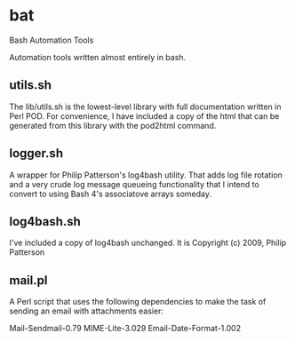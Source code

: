 bat
===

Bash Automation Tools

Automation tools written almost entirely in bash.

utils.sh
--------
The lib/utils.sh is the lowest-level library with full
documentation written in Perl POD. For convenience, I 
have included a copy of the html that can be generated
from this library with the pod2html command.  

logger.sh
---------
A wrapper for Philip Patterson's log4bash utility. That adds
log file rotation and a very crude log message queueing 
functionality that I intend to convert to using Bash 4's
associatove arrays someday.


log4bash.sh
-----------
I've included a copy of log4bash unchanged. It is
Copyright (c) 2009, Philip Patterson

mail.pl
-------
A Perl script that uses the following dependencies to make
the task of sending an email with attachments easier:

Mail-Sendmail-0.79
MIME-Lite-3.029
Email-Date-Format-1.002
